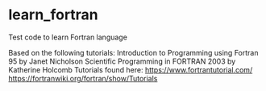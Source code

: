 # learn_fortran
Test code to learn Fortran language 

Based on the following tutorials: 
Introduction to Programming using Fortran 95 by Janet Nicholson 
Scientific Programming in FORTRAN 2003 by Katherine Holcomb 
Tutorials found here: 
https://www.fortrantutorial.com/ 
https://fortranwiki.org/fortran/show/Tutorials
